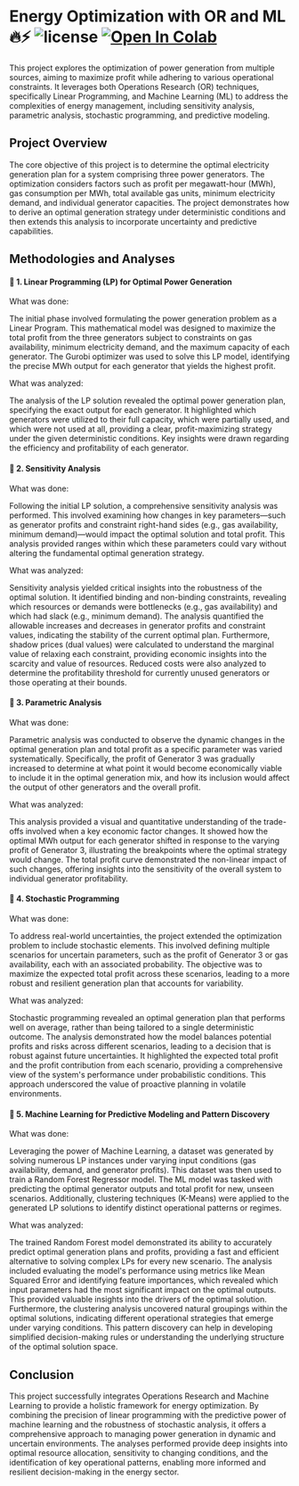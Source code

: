 # Energy Optimization with OR and ML ️‍🔥⚡ ![license](https://img.shields.io/github/license/Pegah-Ardehkhani/Energy-Optimization-OR-and-ML.svg) <a href="https://colab.research.google.com/github/Pegah-Ardehkhani/Energy-Optimization-OR-and-ML/blob/main/Energy%20Optimization%20with%20OR%20and%20ML.ipynb" target="_parent\"><img src="https://colab.research.google.com/assets/colab-badge.svg" alt="Open In Colab"/></a>

This project explores the optimization of power generation from multiple sources, aiming to maximize profit while adhering to various operational constraints. It leverages both Operations Research (OR) techniques, specifically Linear Programming, and Machine Learning (ML) to address the complexities of energy management, including sensitivity analysis, parametric analysis, stochastic programming, and predictive modeling.

## Project Overview

The core objective of this project is to determine the optimal electricity generation plan for a system comprising three power generators. The optimization considers factors such as profit per megawatt-hour (MWh), gas consumption per MWh, total available gas units, minimum electricity demand, and individual generator capacities. The project demonstrates how to derive an optimal generation strategy under deterministic conditions and then extends this analysis to incorporate uncertainty and predictive capabilities.

## Methodologies and Analyses

#### 🔹 1. Linear Programming (LP) for Optimal Power Generation

What was done:

The initial phase involved formulating the power generation problem as a Linear Program. This mathematical model was designed to maximize the total profit from the three generators subject to constraints on gas availability, minimum electricity demand, and the maximum capacity of each generator. The Gurobi optimizer was used to solve this LP model, identifying the precise MWh output for each generator that yields the highest profit.

What was analyzed:

The analysis of the LP solution revealed the optimal power generation plan, specifying the exact output for each generator. It highlighted which generators were utilized to their full capacity, which were partially used, and which were not used at all, providing a clear, profit-maximizing strategy under the given deterministic conditions. Key insights were drawn regarding the efficiency and profitability of each generator.

#### 🔹 2. Sensitivity Analysis

What was done:

Following the initial LP solution, a comprehensive sensitivity analysis was performed. This involved examining how changes in key parameters—such as generator profits and constraint right-hand sides (e.g., gas availability, minimum demand)—would impact the optimal solution and total profit. This analysis provided ranges within which these parameters could vary without altering the fundamental optimal generation strategy.

What was analyzed:

Sensitivity analysis yielded critical insights into the robustness of the optimal solution. It identified binding and non-binding constraints, revealing which resources or demands were bottlenecks (e.g., gas availability) and which had slack (e.g., minimum demand). The analysis quantified the allowable increases and decreases in generator profits and constraint values, indicating the stability of the current optimal plan. Furthermore, shadow prices (dual values) were calculated to understand the marginal value of relaxing each constraint, providing economic insights into the scarcity and value of resources. Reduced costs were also analyzed to determine the profitability threshold for currently unused generators or those operating at their bounds.

#### 🔹 3. Parametric Analysis

What was done:

Parametric analysis was conducted to observe the dynamic changes in the optimal generation plan and total profit as a specific parameter was varied systematically. Specifically, the profit of Generator 3 was gradually increased to determine at what point it would become economically viable to include it in the optimal generation mix, and how its inclusion would affect the output of other generators and the overall profit.

What was analyzed:

This analysis provided a visual and quantitative understanding of the trade-offs involved when a key economic factor changes. It showed how the optimal MWh output for each generator shifted in response to the varying profit of Generator 3, illustrating the breakpoints where the optimal strategy would change. The total profit curve demonstrated the non-linear impact of such changes, offering insights into the sensitivity of the overall system to individual generator profitability.

#### 🔹 4. Stochastic Programming

What was done:

To address real-world uncertainties, the project extended the optimization problem to include stochastic elements. This involved defining multiple scenarios for uncertain parameters, such as the profit of Generator 3 or gas availability, each with an associated probability. The objective was to maximize the expected total profit across these scenarios, leading to a more robust and resilient generation plan that accounts for variability.

What was analyzed:

Stochastic programming revealed an optimal generation plan that performs well on average, rather than being tailored to a single deterministic outcome. The analysis demonstrated how the model balances potential profits and risks across different scenarios, leading to a decision that is robust against future uncertainties. It highlighted the expected total profit and the profit contribution from each scenario, providing a comprehensive view of the system's performance under probabilistic conditions. This approach underscored the value of proactive planning in volatile environments.

#### 🔹 5. Machine Learning for Predictive Modeling and Pattern Discovery

What was done:

Leveraging the power of Machine Learning, a dataset was generated by solving numerous LP instances under varying input conditions (gas availability, demand, and generator profits). This dataset was then used to train a Random Forest Regressor model. The ML model was tasked with predicting the optimal generator outputs and total profit for new, unseen scenarios. Additionally, clustering techniques (K-Means) were applied to the generated LP solutions to identify distinct operational patterns or regimes.

What was analyzed:

The trained Random Forest model demonstrated its ability to accurately predict optimal generation plans and profits, providing a fast and efficient alternative to solving complex LPs for every new scenario. The analysis included evaluating the model's performance using metrics like Mean Squared Error and identifying feature importances, which revealed which input parameters had the most significant impact on the optimal outputs. This provided valuable insights into the drivers of the optimal solution. Furthermore, the clustering analysis uncovered natural groupings within the optimal solutions, indicating different operational strategies that emerge under varying conditions. This pattern discovery can help in developing simplified decision-making rules or understanding the underlying structure of the optimal solution space.

## Conclusion

This project successfully integrates Operations Research and Machine Learning to provide a holistic framework for energy optimization. By combining the precision of linear programming with the predictive power of machine learning and the robustness of stochastic analysis, it offers a comprehensive approach to managing power generation in dynamic and uncertain environments. The analyses performed provide deep insights into optimal resource allocation, sensitivity to changing conditions, and the identification of key operational patterns, enabling more informed and resilient decision-making in the energy sector.

